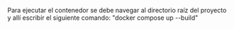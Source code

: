 Para ejecutar el contenedor se debe navegar al directorio raíz del proyecto y allí escribir el siguiente comando: "docker compose up --build"
